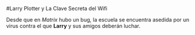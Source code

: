#Larry Plotter y La Clave Secreta del Wifi

Desde que en *Matrix* hubo un bug, la escuela se encuentra asedida por un virus
contra el que **Larry** y sus amigos deberán luchar.
